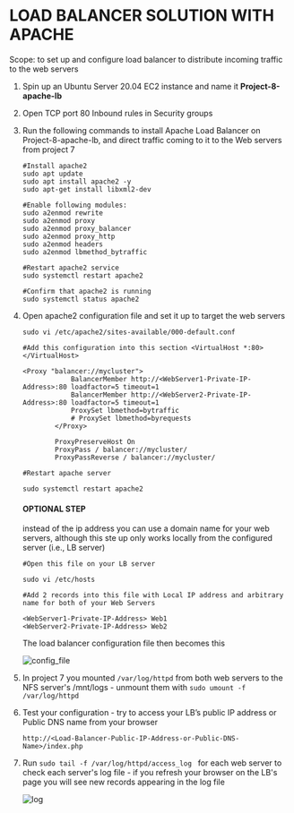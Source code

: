 # LOAD BALANCER SOLUTION WITH APACHE

Scope: to set up and configure load balancer to distribute incoming traffic to the web servers


1. Spin up an Ubuntu Server 20.04 EC2 instance and name it **Project-8-apache-lb**


2. Open TCP port 80 Inbound rules in Security groups


3. Run the following commands to install Apache Load Balancer on Project-8-apache-lb, and direct traffic coming to it to the Web servers from project 7   

    ```
    #Install apache2
    sudo apt update
    sudo apt install apache2 -y
    sudo apt-get install libxml2-dev

    #Enable following modules:
    sudo a2enmod rewrite
    sudo a2enmod proxy
    sudo a2enmod proxy_balancer
    sudo a2enmod proxy_http
    sudo a2enmod headers
    sudo a2enmod lbmethod_bytraffic

    #Restart apache2 service
    sudo systemctl restart apache2

    #Confirm that apache2 is running
    sudo systemctl status apache2
    ```


4. Open apache2 configuration file and set it up to target the web servers

    ```
    sudo vi /etc/apache2/sites-available/000-default.conf

    #Add this configuration into this section <VirtualHost *:80>  </VirtualHost>

    <Proxy "balancer://mycluster">
                BalancerMember http://<WebServer1-Private-IP-Address>:80 loadfactor=5 timeout=1
                BalancerMember http://<WebServer2-Private-IP-Address>:80 loadfactor=5 timeout=1
                ProxySet lbmethod=bytraffic
                # ProxySet lbmethod=byrequests
            </Proxy>

            ProxyPreserveHost On
            ProxyPass / balancer://mycluster/
            ProxyPassReverse / balancer://mycluster/

    #Restart apache server

    sudo systemctl restart apache2
    ```

    #### OPTIONAL STEP 
    instead of the ip address you can use a domain name for your web servers, although this ste up only works locally from the configured server (i.e., LB server)

    ```
    #Open this file on your LB server

    sudo vi /etc/hosts

    #Add 2 records into this file with Local IP address and arbitrary name for both of your Web Servers

    <WebServer1-Private-IP-Address> Web1
    <WebServer2-Private-IP-Address> Web2 
    ```

    The load balancer configuration file then becomes this

    ![config_file](./images/load_balancer_config_file.png)


5. In project 7 you mounted `/var/log/httpd` from both web servers to the NFS server's /mnt/logs - unmount them with `sudo umount -f /var/log/httpd`


6. Test your configuration - try to access your LB’s public IP address or Public DNS name from your browser

    `http://<Load-Balancer-Public-IP-Address-or-Public-DNS-Name>/index.php`


7. Run `sudo tail -f /var/log/httpd/access_log
` for each web server to check each server's log file - if you refresh your browser on the LB's page you will see new records appearing in the log file
    
    ![log](./images/logs_for_web.png)